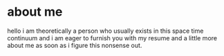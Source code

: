 # about me
hello i am theoretically a person who usually exists in this space time continuum and i am eager to furnish you with my resume and a little more about me as soon as i figure this nonsense out.
